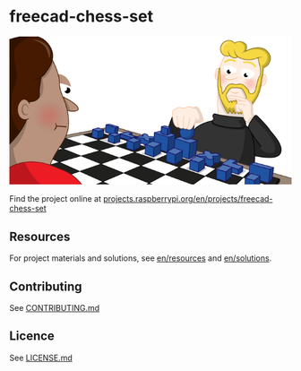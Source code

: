 # freecad-chess-set

![freecad-chess-set](banner.png)

Find the project online at [projects.raspberrypi.org/en/projects/freecad-chess-set](https://projects.raspberrypi.org/en/projects/freecad-chess-set)

## Resources
For project materials and solutions, see [en/resources](https://github.com/raspberrypilearning/freecad-chess-set/tree/master/en/resources) and [en/solutions](https://github.com/raspberrypilearning/freecad-chess-set/tree/master/en/solutions).

## Contributing
See [CONTRIBUTING.md](CONTRIBUTING.md)

## Licence
 See [LICENSE.md](LICENSE.md)